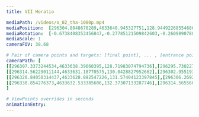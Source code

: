 ```yaml
---
title: VII Horatio

mediaPath: /videos/o_02_tha-1080p.mp4
mediaPosition:  [296304.8048670289,4633640.945327751,128.94492268554686]
mediaRotation:  [-0.6738408353456847,-0.27785121509842603,-0.2609890788716513,-0.6329470211626602]
mediaScale: 1
cameraFOV: 38.68

# Pair of camera points and targets: [final point], ... , [entrance point]
cameraPath: [
[[296307.3373244534,4633638.39660395,128.71983074794736],[296295.7302279245,4633650.078254704,129.75150212861175]],
[[296314.56229011144,4633631.18770575,130.0428827952662],[296302.9551935827,4633642.869356504,131.07455417591277]],
[[296320.84050314437,4633628.892547226,131.57404123397845],[296306.2692159243,4633636.539033352,130.36621729722248]],
[[296330.854276373,4633632.533385606,132.37307133287746],[296314.56556013523,4633633.982922357,130.17612651486849]]
]

# ViewPoints overrides in seconds
animationEntry:
---
```

